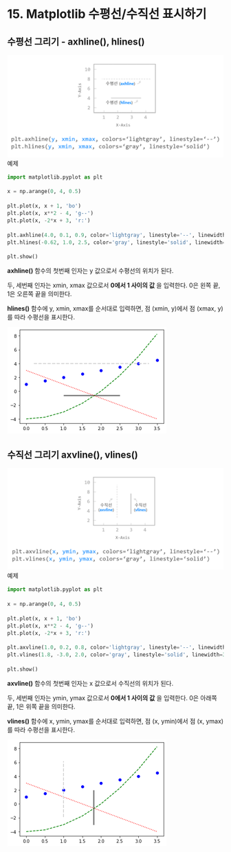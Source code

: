 # 15. Matplotlib 수평선/수직선 표시하기
## 수평선 그리기 - axhline(), hlines()
![](Images/2023-05-06-17-58-24.png)
예제  
```python
import matplotlib.pyplot as plt

x = np.arange(0, 4, 0.5)

plt.plot(x, x + 1, 'bo')
plt.plot(x, x**2 - 4, 'g--')
plt.plot(x, -2*x + 3, 'r:')

plt.axhline(4.0, 0.1, 0.9, color='lightgray', linestyle='--', linewidth=2)
plt.hlines(-0.62, 1.0, 2.5, color='gray', linestyle='solid', linewidth=3)

plt.show()
```
**axhline()** 함수의 첫번째 인자는 y 값으로서 수평선의 위치가 된다.

두, 세번째 인자는 xmin, xmax 값으로서 **0에서 1 사이의 값** 을 입력한다. 0은 왼쪽 끝, 1은 오른쪽 끝을 의미한다.

**hlines()** 함수에 y, xmin, xmax를 순서대로 입력하면, 점 (xmin, y)에서 점 (xmax, y)를 따라 수평선을 표시한다.

![](Images/2023-05-06-17-59-38.png)

## 수직선 그리기 axvline(), vlines()
![](Images/2023-05-06-17-59-58.png)
예제  
```python
import matplotlib.pyplot as plt

x = np.arange(0, 4, 0.5)

plt.plot(x, x + 1, 'bo')
plt.plot(x, x**2 - 4, 'g--')
plt.plot(x, -2*x + 3, 'r:')

plt.axvline(1.0, 0.2, 0.8, color='lightgray', linestyle='--', linewidth=2)
plt.vlines(1.8, -3.0, 2.0, color='gray', linestyle='solid', linewidth=3)

plt.show()
```
**axvline()** 함수의 첫번째 인자는 x 값으로서 수직선의 위치가 된다.

두, 세번째 인자는 ymin, ymax 값으로서 **0에서 1 사이의 값** 을 입력한다. 0은 아래쪽 끝, 1은 위쪽 끝을 의미한다.

**vlines()** 함수에 x, ymin, ymax를 순서대로 입력하면, 점 (x, ymin)에서 점 (x, ymax)를 따라 수평선을 표시한다.

![](Images/2023-05-06-18-02-47.png)